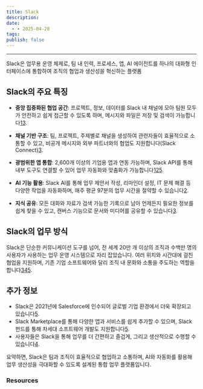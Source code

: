 ```yaml
---
title: Slack
description: 
date:
  - - 2025-04-28
tags: 
publish: false
---
```



---
Slack은 업무용 운영 체제로, 팀 내 인력, 프로세스, 앱, AI 에이전트를 하나의 대화형 인터페이스에 통합하여 조직의 협업과 생산성을 혁신하는 플랫폼
## Slack의 주요 특징
- **중앙 집중화된 협업 공간**: 프로젝트, 정보, 데이터를 Slack 내 채널에 모아 팀원 모두가 안전하고 쉽게 접근할 수 있도록 하며, 메시지와 파일은 저장 및 검색이 가능합니다[1](https://slack.com/intl/ko-kr/help/articles/115004071768-Slack%EC%9D%B4%EB%9E%80-%EB%AC%B4%EC%97%87%EC%9D%B8%EA%B0%80%EC%9A%94-)[3](https://slack.com/intl/ko-kr/resources/why-use-slack/what-is-slack-and-how-does-it-work).
    
- **채널 기반 구조**: 팀, 프로젝트, 주제별로 채널을 생성하여 관련자들이 효율적으로 소통할 수 있고, 비공개 메시지와 외부 파트너와의 협업도 지원합니다(Slack Connect)[3](https://slack.com/intl/ko-kr/resources/why-use-slack/what-is-slack-and-how-does-it-work).
    
- **광범위한 앱 통합**: 2,600개 이상의 기업용 앱과 연동 가능하며, Slack API를 통해 내부 도구도 연결할 수 있어 업무 자동화와 맞춤화가 가능합니다[1](https://slack.com/intl/ko-kr/help/articles/115004071768-Slack%EC%9D%B4%EB%9E%80-%EB%AC%B4%EC%97%87%EC%9D%B8%EA%B0%80%EC%9A%94-)[2](https://slack.com/intl/ko-kr)[5](https://slack.com/intl/ko-kr/about).
    
- **AI 기능 활용**: Slack AI를 통해 업무 제안서 작성, 리마인더 설정, IT 문제 해결 등 다양한 작업을 자동화하며, 매주 평균 97분의 업무 시간을 절약할 수 있습니다[2](https://slack.com/intl/ko-kr).
    
- **지식 공유**: 모든 대화와 자료가 검색 가능한 기록으로 남아 언제든지 필요한 정보를 쉽게 찾을 수 있고, 캔버스 기능으로 문서와 미디어를 공유할 수 있습니다[3](https://slack.com/intl/ko-kr/resources/why-use-slack/what-is-slack-and-how-does-it-work).
    

## Slack의 업무 방식

Slack은 단순한 커뮤니케이션 도구를 넘어, 전 세계 20만 개 이상의 조직과 수백만 명의 사용자가 사용하는 업무 운영 시스템으로 자리 잡았습니다. 여러 위치와 시간대에 걸친 협업을 지원하며, 기존 기업 소프트웨어와 달리 조직 내 문화와 소통을 주도하는 역할을 합니다[3](https://slack.com/intl/ko-kr/resources/why-use-slack/what-is-slack-and-how-does-it-work)[4](https://slack.com/intl/ko-kr/resources/why-use-slack/what-is-slack-kr)[5](https://slack.com/intl/ko-kr/about).

## 추가 정보
- Slack은 2021년에 Salesforce에 인수되어 글로벌 기업 환경에서 더욱 확장되고 있습니다[5](https://slack.com/intl/ko-kr/about).
- Slack Marketplace를 통해 다양한 앱과 서비스를 쉽게 추가할 수 있으며, Slack 펀드를 통해 차세대 소프트웨어 개발도 지원합니다[5](https://slack.com/intl/ko-kr/about).
- 사용자들은 Slack을 통해 업무를 더 간편하고 즐겁게, 그리고 생산적으로 수행할 수 있습니다[4](https://slack.com/intl/ko-kr/resources/why-use-slack/what-is-slack-kr).

요약하면, Slack은 팀과 조직이 효율적으로 협업하고 소통하며, AI와 자동화를 활용해 업무 생산성을 극대화할 수 있도록 설계된 통합 업무 플랫폼입니다.





### Resources
